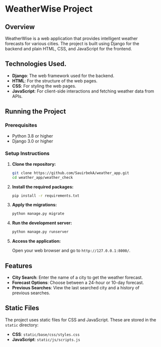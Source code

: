 
# WeatherWise Project

## Overview

WeatherWise is a web application that provides intelligent weather forecasts for various cities. The project is built using Django for the backend and plain HTML, CSS, and JavaScript for the frontend.

## Technologies Used.

- **Django**: The web framework used for the backend.
- **HTML**: For the structure of the web pages.
- **CSS**: For styling the web pages.
- **JavaScript**: For client-side interactions and fetching weather data from APIs.

## Running the Project

### Prerequisites

- Python 3.8 or higher
- Django 3.0 or higher

### Setup Instructions

1. **Clone the repository:**

   ```bash
   git clone https://github.com/SauirbekA/weather_app.git
   cd weather_app/weather_check
   ```

2. **Install the required packages:**

   ```bash
   pip install -r requirements.txt
   ```

3. **Apply the migrations:**

   ```bash
   python manage.py migrate
   ```

4. **Run the development server:**

   ```bash
   python manage.py runserver
   ```

5. **Access the application:**

   Open your web browser and go to `http://127.0.0.1:8000/`.

## Features

- **City Search**: Enter the name of a city to get the weather forecast.
- **Forecast Options**: Choose between a 24-hour or 10-day forecast.
- **Previous Searches**: View the last searched city and a history of previous searches.

## Static Files

The project uses static files for CSS and JavaScript. These are stored in the `static` directory:

- **CSS**: `static/base/css/styles.css`
- **JavaScript**: `static/js/scripts.js`

